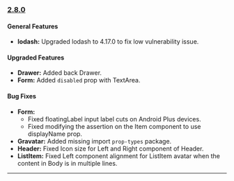 ### [2.8.0](https://github.com/GeekyAnts/NativeBase/releases/tag/v2.8.0)


#### General Features

*  **lodash:** Upgraded lodash to 4.17.0 to fix low vulnerability issue.


#### Upgraded Features

*   **Drawer:** Added back Drawer.
*   **Form:** Added `disabled` prop with TextArea.


#### Bug Fixes

*   **Form:**
    -   Fixed floatingLabel input label cuts on Android Plus devices. 
    -   Fixed modifying the assertion on the Item component to use displayName prop.
*   **Gravatar:** Added missing import `prop-types` package.
*   **Header:** Fixed Icon size for Left and Right component of Header.
*   **ListItem:** Fixed Left component alignment for ListItem avatar when the content in Body is in multiple lines.


<hr>
